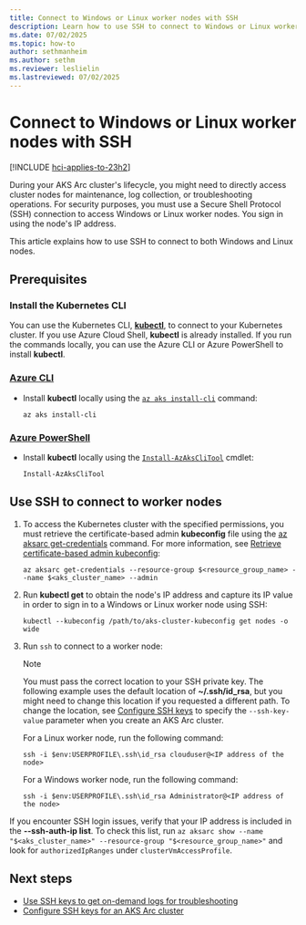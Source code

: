 ```yaml
---
title: Connect to Windows or Linux worker nodes with SSH
description: Learn how to use SSH to connect to Windows or Linux worker nodes in an AKS Arc cluster.
ms.date: 07/02/2025
ms.topic: how-to
author: sethmanheim
ms.author: sethm
ms.reviewer: leslielin
ms.lastreviewed: 07/02/2025
---
```


# Connect to Windows or Linux worker nodes with SSH

[!INCLUDE [hci-applies-to-23h2](includes/hci-applies-to-23h2.md)]

During your AKS Arc cluster's lifecycle, you might need to directly access cluster nodes for maintenance, log collection, or troubleshooting operations. For security purposes, you must use a Secure Shell Protocol (SSH) connection to access Windows or Linux worker nodes. You sign in using the node's IP address.

This article explains how to use SSH to connect to both Windows and Linux nodes.

## Prerequisites

### **Install the Kubernetes CLI**

You can use the Kubernetes CLI, [**kubectl**](https://kubernetes.io/docs/reference/kubectl/), to connect to your Kubernetes cluster. If you use Azure Cloud Shell, **kubectl** is already installed. If you run the commands locally, you can use the Azure CLI or Azure PowerShell to install **kubectl**.

### [Azure CLI](#tab/azure-cli)

* Install **kubectl** locally using the [`az aks install-cli`](/cli/azure/aks?view=azure-cli-latest#az-aks-install-cli) command:

  ```azurecli-interactive
  az aks install-cli
  ```

### [Azure PowerShell](#tab/azure-powershell)

* Install **kubectl** locally using the [`Install-AzAksCliTool`](/powershell/module/az.aks/install-azaksclitool?view=azps-14.2.0) cmdlet:

  ```azurepowershell-interactive
  Install-AzAksCliTool
  ```

## Use SSH to connect to worker nodes

1. To access the Kubernetes cluster with the specified permissions, you must retrieve the certificate-based admin **kubeconfig** file using the [az aksarc get-credentials](/cli/azure/aksarc#az-aksarc-get-credentials) command. For more information, see [Retrieve certificate-based admin kubeconfig](retrieve-admin-kubeconfig.md):

   ```azurecli
   az aksarc get-credentials --resource-group $<resource_group_name> --name $<aks_cluster_name> --admin
   ```

1. Run **kubectl get** to obtain the node's IP address and capture its IP value in order to sign in to a Windows or Linux worker node using SSH:

   ```azurecli
   kubectl --kubeconfig /path/to/aks-cluster-kubeconfig get nodes -o wide
   ```

1. Run `ssh` to connect to a worker node:

   > [!NOTE]
   > You must pass the correct location to your SSH private key. The following example uses the default location of **~/.ssh/id_rsa**, but you might need to change this location if you requested a different path. To change the location, see [Configure SSH keys](configure-ssh-keys.md) to specify the `--ssh-key-value` parameter when you create an AKS Arc cluster.

   For a Linux worker node, run the following command:

   ```azurecli
   ssh -i $env:USERPROFILE\.ssh\id_rsa clouduser@<IP address of the node>
   ```
   
   For a Windows worker node, run the following command:
   
   ```azurecli
   ssh -i $env:USERPROFILE\.ssh\id_rsa Administrator@<IP address of the node>
   ```

If you encounter SSH login issues, verify that your IP address is included in the **--ssh-auth-ip list**. To check this list, run `az aksarc show --name "$<aks_cluster_name>" --resource-group "$<resource_group_name>"` and look for `authorizedIpRanges` under `clusterVmAccessProfile`.

## Next steps

- [Use SSH keys to get on-demand logs for troubleshooting](get-on-demand-logs.md)
- [Configure SSH keys for an AKS Arc cluster](configure-ssh-keys.md)
